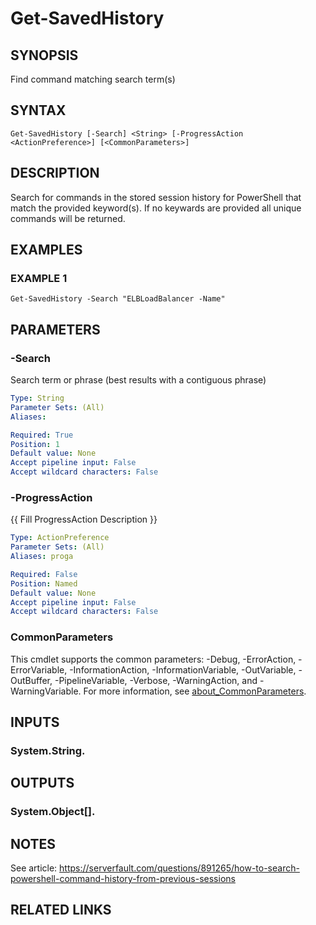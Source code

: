# Get-SavedHistory

## SYNOPSIS
Find command matching search term(s)

## SYNTAX

```
Get-SavedHistory [-Search] <String> [-ProgressAction <ActionPreference>] [<CommonParameters>]
```

## DESCRIPTION
Search for commands in the stored session history for PowerShell that
match the provided keyword(s).
If no keywards are provided all unique
commands will be returned.

## EXAMPLES

### EXAMPLE 1
```
Get-SavedHistory -Search "ELBLoadBalancer -Name"
```

## PARAMETERS

### -Search
Search term or phrase (best results with a contiguous phrase)

```yaml
Type: String
Parameter Sets: (All)
Aliases:

Required: True
Position: 1
Default value: None
Accept pipeline input: False
Accept wildcard characters: False
```

### -ProgressAction
{{ Fill ProgressAction Description }}

```yaml
Type: ActionPreference
Parameter Sets: (All)
Aliases: proga

Required: False
Position: Named
Default value: None
Accept pipeline input: False
Accept wildcard characters: False
```

### CommonParameters
This cmdlet supports the common parameters: -Debug, -ErrorAction, -ErrorVariable, -InformationAction, -InformationVariable, -OutVariable, -OutBuffer, -PipelineVariable, -Verbose, -WarningAction, and -WarningVariable. For more information, see [about_CommonParameters](http://go.microsoft.com/fwlink/?LinkID=113216).

## INPUTS

### System.String.
## OUTPUTS

### System.Object[].
## NOTES
See article: https://serverfault.com/questions/891265/how-to-search-powershell-command-history-from-previous-sessions

## RELATED LINKS

